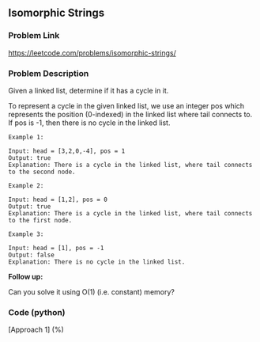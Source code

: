 ## Isomorphic Strings

### Problem Link

https://leetcode.com/problems/isomorphic-strings/

### Problem Description 

Given a linked list, determine if it has a cycle in it.

To represent a cycle in the given linked list, we use an integer pos which represents the position (0-indexed) in the linked list where tail connects to. If pos is -1, then there is no cycle in the linked list.

```
Example 1:

Input: head = [3,2,0,-4], pos = 1
Output: true
Explanation: There is a cycle in the linked list, where tail connects to the second node.

```

```
Example 2:

Input: head = [1,2], pos = 0
Output: true
Explanation: There is a cycle in the linked list, where tail connects to the first node.

```

```
Example 3:

Input: head = [1], pos = -1
Output: false
Explanation: There is no cycle in the linked list.

```

**Follow up:**

Can you solve it using O(1) (i.e. constant) memory?



### Code (python)

[Approach 1] (%)

```python

```